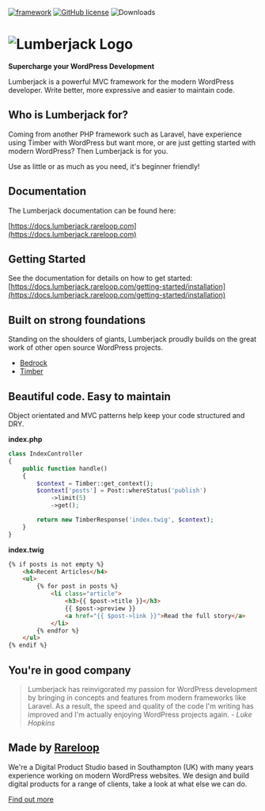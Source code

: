 [![framework](https://img.shields.io/github/release/rareloop/lumberjack-core.svg)](https://github.com/Rareloop/lumberjack/releases)
[![GitHub license](https://img.shields.io/github/license/rareloop/lumberjack.svg)](https://github.com/Rareloop/lumberjack/blob/master/LICENSE.txt)
![Downloads](https://img.shields.io/packagist/dt/rareloop/lumberjack-core.svg)


# ![Lumberjack Logo](https://lumberjack.rareloop.com/app/themes/lumberjack/assets/img/logo.svg?ver=1554110589)

**Supercharge your WordPress Development**

Lumberjack is a powerful MVC framework for the modern WordPress developer. Write better, more expressive and easier to maintain code.

## Who is Lumberjack for?

Coming from another PHP framework such as Laravel, have experience using Timber with WordPress but want more, or are just getting started with modern WordPress? Then Lumberjack is for you.

Use as little or as much as you need, it's beginner friendly!

## Documentation

The Lumberjack documentation can be found here:

[https://docs.lumberjack.rareloop.com](https://docs.lumberjack.rareloop.com)

## Getting Started

See the documentation for details on how to get started: [https://docs.lumberjack.rareloop.com/getting-started/installation](https://docs.lumberjack.rareloop.com/getting-started/installation)

## Built on strong foundations

Standing on the shoulders of giants, Lumberjack proudly builds on the great work of other open source WordPress projects.

- [Bedrock](https://roots.io/bedrock/docs/installing-bedrock/)
- [Timber](https://timber.github.io/docs/)

## Beautiful code. Easy to maintain

Object orientated and MVC patterns help keep your code structured and DRY.

**index.php**

```php
class IndexController
{
    public function handle()
    {
        $context = Timber::get_context();
        $context['posts'] = Post::whereStatus('publish')
            ->limit(5)
            ->get();

        return new TimberResponse('index.twig', $context);
    }
}
```

**index.twig**

```html
{% if posts is not empty %}
    <h4>Recent Articles</h4>
    <ul>
        {% for post in posts %}
            <li class="article">
                <h3>{{ $post->title }}</h3>
                {{ $post->preview }}
                <a href="{{ $post->link }}">Read the full story</a>
            </li>
        {% endfor %}
    </ul>
{% endif %}
```

## You're in good company

> Lumberjack has reinvigorated my passion for WordPress development by bringing in concepts and features from modern frameworks like Laravel. As a result, the speed and quality of the code I'm writing has improved and I'm actually enjoying WordPress projects again. - *Luke Hopkins*

## Made by [Rareloop](https://rareloop.com)

We're a Digital Product Studio based in Southampton (UK) with many years experience working on modern WordPress websites. We design and build digital products for a range of clients, take a look at what else we can do.

[Find out more](https://rareloop.com)
